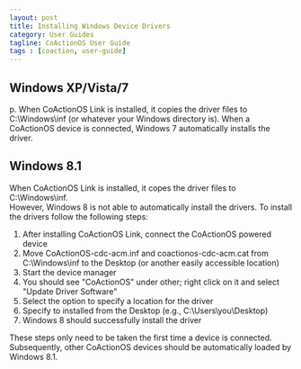 ```yaml
---
layout: post
title: Installing Windows Device Drivers
category: User Guides
tagline: CoActionOS User Guide
tags : [coaction, user-guide]
---
```


## Windows XP/Vista/7

p. When CoActionOS Link is installed, it copies the driver files to C:\Windows\inf (or whatever your Windows directory is).  When a CoActionOS device is connected, Windows 7 automatically installs the driver.

## Windows 8.1

When CoActionOS Link is installed, it copes the driver files to C:\Windows\inf.  
However, Windows 8 is not able to automatically install the drivers.  To install 
the drivers follow the following steps:

1. After installing CoActionOS Link, connect the CoActionOS powered  device
1. Move CoActionOS-cdc-acm.inf and coactionos-cdc-acm.cat from C:\Windows\inf to the Desktop (or another easily accessible location)
1. Start the device manager
1. You should see "CoActionOS" under other; right click on it and select "Update Driver Software"
1. Select the option to specify a location for the driver
1. Specify to installed from the Desktop (e.g., C:\Users\you\Desktop)
1. Windows 8 should successfully install the driver

These steps only need to be taken the first time a device is connected.  Subsequently, 
other CoActionOS devices should be automatically loaded by Windows 8.1.